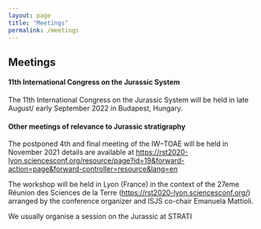 ```yaml
---
layout: page
title: "Meetings"
permalink: /meetings
---
```

## Meetings

#### 11th International Congress on the Jurassic System
The 11th International Congress on the Jurassic System will be held in late August/ early September 2022 in Budapest, Hungary.

#### Other meetings of relevance to Jurassic stratigraphy
The postponed 4th and final meeting of the IW–TOAE will be held in November 2021 details are available at <https://rst2020-lyon.sciencesconf.org/resource/page?id=19&forward-action=page&forward-controller=resource&lang=en>  
 
The workshop will be held in Lyon (France) in the context of the 27eme Réunion des Sciences de la Terre (<https://rst2020-lyon.sciencesconf.org/>) arranged by the conference organizer and ISJS co-chair Emanuela Mattioli.

We usually organise a session on the Jurassic at STRATI
